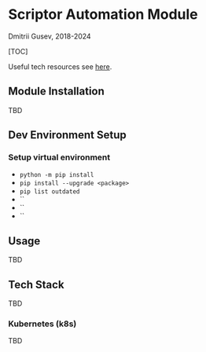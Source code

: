 # Scriptor Automation Module

Dmitrii Gusev, 2018-2024

[TOC]

Useful tech resources see [here](./../techlinks.md).

## Module Installation

TBD

## Dev Environment Setup

### Setup virtual environment

- `python -m pip install `
- `pip install --upgrade <package>`
- `pip list outdated`
- ``
- ``
- ``

## Usage

TBD

## Tech Stack

TBD

### Kubernetes (k8s)

TBD
